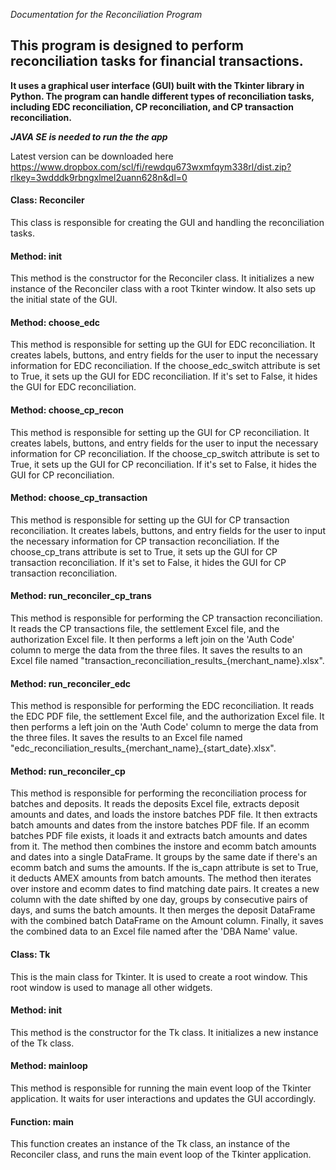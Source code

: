 *Documentation for the Reconciliation Program*

## This program is designed to perform reconciliation tasks for financial transactions.

**It uses a graphical user interface (GUI) built with the Tkinter library in Python. The program can handle different types of reconciliation tasks, including EDC reconciliation, CP reconciliation, and CP transaction reconciliation.**

***JAVA SE is needed to run the the app***

Latest version can be downloaded here https://www.dropbox.com/scl/fi/rewdqu673wxmfqym338rl/dist.zip?rlkey=3wdddk9rbngxlmel2uann628n&dl=0

#### Class: Reconciler


This class is responsible for creating the GUI and handling the reconciliation tasks.

#### Method: init


This method is the constructor for the Reconciler class. It initializes a new instance of the Reconciler class with a root Tkinter window. It also sets up the initial state of the GUI.

#### Method: choose_edc


This method is responsible for setting up the GUI for EDC reconciliation. It creates labels, buttons, and entry fields for the user to input the necessary information for EDC reconciliation. If the choose_edc_switch attribute is set to True, it sets up the GUI for EDC reconciliation. If it's set to False, it hides the GUI for EDC reconciliation.

#### Method: choose_cp_recon


This method is responsible for setting up the GUI for CP reconciliation. It creates labels, buttons, and entry fields for the user to input the necessary information for CP reconciliation. If the choose_cp_switch attribute is set to True, it sets up the GUI for CP reconciliation. If it's set to False, it hides the GUI for CP reconciliation.

#### Method: choose_cp_transaction


This method is responsible for setting up the GUI for CP transaction reconciliation. It creates labels, buttons, and entry fields for the user to input the necessary information for CP transaction reconciliation. If the choose_cp_trans attribute is set to True, it sets up the GUI for CP transaction reconciliation. If it's set to False, it hides the GUI for CP transaction reconciliation.

#### Method: run_reconciler_cp_trans


This method is responsible for performing the CP transaction reconciliation. It reads the CP transactions file, the settlement Excel file, and the authorization Excel file. It then performs a left join on the 'Auth Code' column to merge the data from the three files. It saves the results to an Excel file named "transaction_reconciliation_results_{merchant_name}.xlsx".

#### Method: run_reconciler_edc


This method is responsible for performing the EDC reconciliation. It reads the EDC PDF file, the settlement Excel file, and the authorization Excel file. It then performs a left join on the 'Auth Code' column to merge the data from the three files. It saves the results to an Excel file named "edc_reconciliation_results_{merchant_name}_{start_date}.xlsx".

#### Method: run_reconciler_cp


This method is responsible for performing the reconciliation process for batches and deposits. It reads the deposits Excel file, extracts deposit amounts and dates, and loads the instore batches PDF file. It then extracts batch amounts and dates from the instore batches PDF file. If an ecomm batches PDF file exists, it loads it and extracts batch amounts and dates from it. The method then combines the instore and ecomm batch amounts and dates into a single DataFrame. It groups by the same date if there's an ecomm batch and sums the amounts. If the is_capn attribute is set to True, it deducts AMEX amounts from batch amounts. The method then iterates over instore and ecomm dates to find matching date pairs. It creates a new column with the date shifted by one day, groups by consecutive pairs of days, and sums the batch amounts. It then merges the deposit DataFrame with the combined batch DataFrame on the Amount column. Finally, it saves the combined data to an Excel file named after the 'DBA Name' value.

#### Class: Tk


This is the main class for Tkinter. It is used to create a root window. This root window is used to manage all other widgets.

#### Method: init


This method is the constructor for the Tk class. It initializes a new instance of the Tk class.

#### Method: mainloop


This method is responsible for running the main event loop of the Tkinter application. It waits for user interactions and updates the GUI accordingly.

#### Function: main


This function creates an instance of the Tk class, an instance of the Reconciler class, and runs the main event loop of the Tkinter application.
